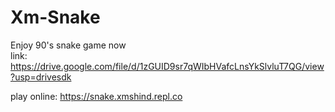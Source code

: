 # Xm-Snake

Enjoy 90's snake game now  
link:
https://drive.google.com/file/d/1zGUID9sr7qWIbHVafcLnsYkSlvluT7QG/view?usp=drivesdk

play online:
https://snake.xmshind.repl.co
